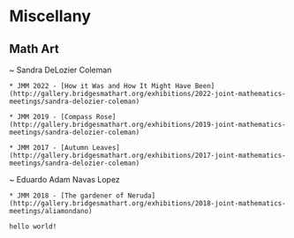 # Miscellany

## Math Art

~ Sandra DeLozier Coleman

    * JMM 2022 - [How it Was and How It Might Have Been](http://gallery.bridgesmathart.org/exhibitions/2022-joint-mathematics-meetings/sandra-delozier-coleman)
    
    * JMM 2019 - [Compass Rose](http://gallery.bridgesmathart.org/exhibitions/2019-joint-mathematics-meetings/sandra-delozier-coleman)
    
    * JMM 2017 - [Autumn Leaves](http://gallery.bridgesmathart.org/exhibitions/2017-joint-mathematics-meetings/sandra-delozier-coleman)
    
~ Eduardo Adam Navas Lopez

    * JMM 2018 - [The gardener of Neruda](http://gallery.bridgesmathart.org/exhibitions/2018-joint-mathematics-meetings/aliamondano)
    
    
    
```console
hello world!
```

